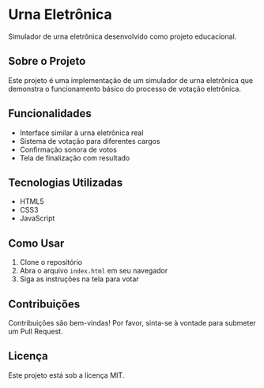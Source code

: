 # Urna Eletrônica

Simulador de urna eletrônica desenvolvido como projeto educacional.

## Sobre o Projeto

Este projeto é uma implementação de um simulador de urna eletrônica que demonstra o funcionamento básico do processo de votação eletrônica.

## Funcionalidades

- Interface similar à urna eletrônica real
- Sistema de votação para diferentes cargos
- Confirmação sonora de votos
- Tela de finalização com resultado

## Tecnologias Utilizadas

- HTML5
- CSS3
- JavaScript

## Como Usar

1. Clone o repositório
2. Abra o arquivo `index.html` em seu navegador
3. Siga as instruções na tela para votar

## Contribuições

Contribuições são bem-vindas! Por favor, sinta-se à vontade para submeter um Pull Request.

## Licença

Este projeto está sob a licença MIT.